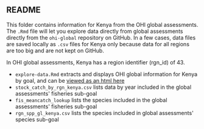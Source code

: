 ## README

This folder contains information for Kenya from the OHI global assessments. The `.Rmd` file will let you explore data directly from global assessments directly from the `ohi-global` repository on GitHub. In a few cases, data files are saved locally as `.csv` files for Kenya only because data for all regions are too big and are not kept on GitHub.

In OHI global assessments, Kenya has a region identifier (rgn_id) of 43. 

- `explore-data.Rmd` extracts and displays OHI global information for Kenya by goal, and can be [viewed as an html here]()
- `stock_catch_by_rgn_kenya.csv` lists data by year included in the global assessments' fisheries sub-goal 
- `fis_meancatch_lookup` lists the species included in the global assessments' fisheries sub-goal 
- `rgn_spp_gl_kenya.csv` lists the species included in global assessments' species sub-goal 

